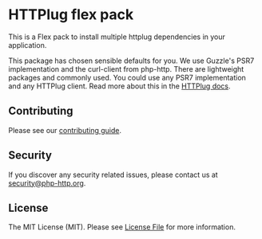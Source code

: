 # HTTPlug flex pack

This is a Flex pack to install multiple httplug dependencies in your application.

This package has chosen sensible defaults for you. We use Guzzle's PSR7 implementation and the curl-client
from php-http. There are lightweight packages and commonly used. You could use any PSR7 implementation and
any HTTPlug client. Read more about this in the [HTTPlug docs](http://docs.php-http.org/en/latest/httplug/users.html).

## Contributing

Please see our [contributing guide](http://docs.php-http.org/en/latest/development/contributing.html).


## Security

If you discover any security related issues, please contact us at [security@php-http.org](mailto:security@php-http.org).


## License

The MIT License (MIT). Please see [License File](LICENSE) for more information.
